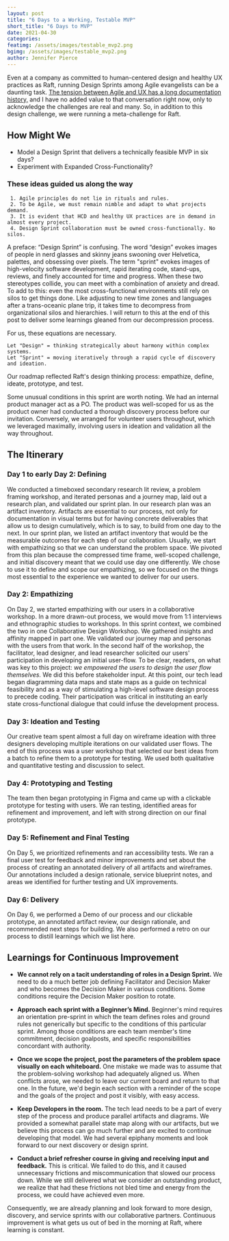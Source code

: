 ```yaml
---
layout: post
title: "6 Days to a Working, Testable MVP"
short_title: "6 Days to MVP"
date: 2021-04-30
categories:
featimg: /assets/images/testable_mvp2.png
bgimg: /assets/images/testable_mvp2.png
author: Jennifer Pierce
---
```


Even at a company as committed to human-centered design and healthy UX practices as Raft, running Design Sprints among Agile evangelists can be a daunting task. [The tension between Agile and UX has a long documentation history,](https://www.nngroup.com/articles/agile-not-easy-ux/) and I have no added value to that conversation right now, only to acknowledge the challenges are real and many. So, in addition to this design challenge, we were running a meta-challenge for Raft.  

## How Might We

- Model a Design Sprint that delivers a technically feasible MVP in six days?
- Experiment with Expanded Cross-Functionality?

### These ideas guided us along the way

     1. Agile principles do not lie in rituals and rules.
     2. To be Agile, we must remain nimble and adapt to what projects demand.
     3. It is evident that HCD and healthy UX practices are in demand in almost every project.
     4. Design Sprint collaboration must be owned cross-functionally. No silos.

A preface: “Design Sprint” is confusing. The word “design” evokes images of people in nerd glasses and skinny jeans swooning over Helvetica, palettes, and obsessing over pixels.  The term "sprint" evokes images of high-velocity software development, rapid iterating code, stand-ups, reviews, and finely accounted for time and progress.  When these two stereotypes collide, you can meet with a combination of anxiety and dread. To add to this: even the most cross-functional environments still rely on silos to get things done. Like adjusting to new time zones and languages after a trans-oceanic plane trip, it takes time to decompress from organizational silos and hierarchies. I will return to this at the end of this post to deliver some learnings gleaned from our decompression process.  

For us, these equations are necessary.

    Let "Design" = thinking strategically about harmony within complex systems.
    Let "Sprint" = moving iteratively through a rapid cycle of discovery and ideation.

Our roadmap reflected Raft's design thinking process: empathize, define, ideate, prototype, and test.  

Some unusual conditions in this sprint are worth noting. We had an internal product manager act as a PO. The product was well-scoped for us as the product owner had conducted a thorough discovery process before our invitation. Conversely, we arranged for volunteer users throughout, which we leveraged maximally, involving users in ideation and validation all the way throughout.  

## The Itinerary

### Day 1 to early Day 2: Defining

We conducted a timeboxed secondary research lit review, a problem framing workshop, and iterated personas and a journey map, laid out a research plan, and validated our sprint plan. In our research plan was an artifact inventory. Artifacts are essential to our process, not only for documentation in visual terms but for having concrete deliverables that allow us to design cumulatively, which is to say, to build from one day to the next. In our sprint plan, we listed an artifact inventory that would be the measurable outcomes for each step of our collaboration. Usually, we start with empathizing so that we can understand the problem space. We pivoted from this plan because the compressed time frame, well-scoped challenge, and initial discovery meant that we could use day one differently. We chose to use it to define and scope our empathizing, so we focused on the things most essential to the experience we wanted to deliver for our users.  

### Day 2: Empathizing

On Day 2, we started empathizing with our users in a collaborative workshop. In a more drawn-out process, we would move from 1:1 interviews and ethnographic studies to workshops. In this sprint context, we combined the two in one Collaborative Design Workshop.  We gathered insights and affinity mapped in part one. We validated our journey map and personas with the users from that work. In the second half of the workshop, the facilitator, lead designer, and lead researcher solicited our users' participation in developing an initial user-flow. To be clear, readers, on what was key to this project: *we empowered the users to design the user flow themselves.* We did this before stakeholder input. At this point, our tech lead began diagramming data maps and state maps as a guide on technical feasibility and as a way of stimulating a high-level software design process to precede coding. Their participation was critical in instituting an early state cross-functional dialogue that could infuse the development process.

### Day 3: Ideation and Testing

Our creative team spent almost a full day on wireframe ideation with three designers developing multiple iterations on our validated user flows. The end of this process was a user workshop that selected our best ideas from a batch to refine them to a prototype for testing. We used both qualitative and quantitative testing and discussion to select.

### Day 4: Prototyping and Testing

The team then began prototyping in Figma and came up with a clickable prototype for testing with users. We ran testing, identified areas for refinement and improvement, and left with strong direction on our final prototype.

### Day 5: Refinement and Final Testing

On Day 5, we prioritized refinements and ran accessibility tests. We ran a final user test for feedback and minor improvements and set about the process of creating an annotated delivery of all artifacts and wireframes. Our annotations included a design rationale, service blueprint notes, and areas we identified for further testing and UX improvements.  

### Day 6: Delivery

On Day 6, we performed a Demo of our process and our clickable prototype, an annotated artifact review, our design rationale, and recommended next steps for building.  We also performed a retro on our process to distill learnings which we list here.


## Learnings for Continuous Improvement

- **We cannot rely on a tacit understanding of roles in a Design Sprint.**
We need to do a much better job defining Facilitator and Decision Maker and who becomes the Decision Maker in various conditions. Some conditions require the Decision Maker position to rotate.

- **Approach each sprint with a Beginner’s Mind.**
Beginner's mind requires an orientation pre-sprint in which the team defines roles and ground rules not generically but specific to the conditions of this particular sprint. Among those conditions are each team member's time commitment, decision goalposts, and specific responsibilities concordant with authority.

- **Once we scope the project, post the parameters of the problem space visually on each whiteboard.**
One mistake we made was to assume that the problem-solving workshop had adequately aligned us. When conflicts arose, we needed to leave our current board and return to that one. In the future, we'd begin each section with a reminder of the scope and the goals of the project and post it visibly, with easy access.  

- **Keep Developers in the room.**
The tech lead needs to be a part of every step of the process and produce parallel artifacts and diagrams. We provided a somewhat parallel state map along with our artifacts, but we believe this process can go much further and are excited to continue developing that model. We had several epiphany moments and look forward to our next discovery or design sprint.

- **Conduct a brief refresher course in giving and receiving input and feedback.**
This is critical. We failed to do this, and it caused unnecessary frictions and miscommunication that slowed our process down. While we still delivered what we consider an outstanding product, we realize that had these frictions not bled time and energy from the process, we could have achieved even more.

Consequently, we are already planning and look forward to more design, discovery, and service sprints with our collaborative partners. Continuous improvement is what gets us out of bed in the morning at Raft, where learning is constant.
